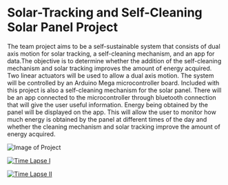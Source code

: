 # Solar-Tracking and Self-Cleaning Solar Panel Project
The team project aims to be a self-sustainable system that consists of dual axis motion
for solar tracking, a self-cleaning mechanism, and an app for data.The objective
is to determine whether the addition of the self-cleaning mechanism and solar
tracking improves the amount of energy acquired. Two linear actuators will be
used to allow a dual axis motion. The system will be controlled by an Arduino
Mega microcontroller board. Included with this project is also a self-cleaning
mechanism for the solar panel. There will be an app connected to the
microcontroller through bluetooth connection that will give the user useful
information. Energy being obtained by the panel will be displayed on the app.
This will allow the user to monitor how much energy is obtained by the panel at
different times of the day and whether the cleaning mechanism and solar
tracking improve the amount of energy acquired.

![Image of Project](https://i.ibb.co/jzwz8Jy/spp.png)

[![Time Lapse I](https://img.youtube.com/vi/SfHdstA0kLI/0.jpg)](https://www.youtube.com/watch?v=SfHdstA0kLI)

[![Time Lapse II](https://img.youtube.com/vi/sqDxO9PTMds/0.jpg)](https://www.youtube.com/watch?v=sqDxO9PTMds)




